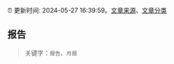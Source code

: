 :alarm_clock: 更新时间: 2024-05-27 16:39:59。[文章来源](/README.md)、[文章分类](/TAGS.md)

## 报告


> 关键字：`报告`、`月报`



